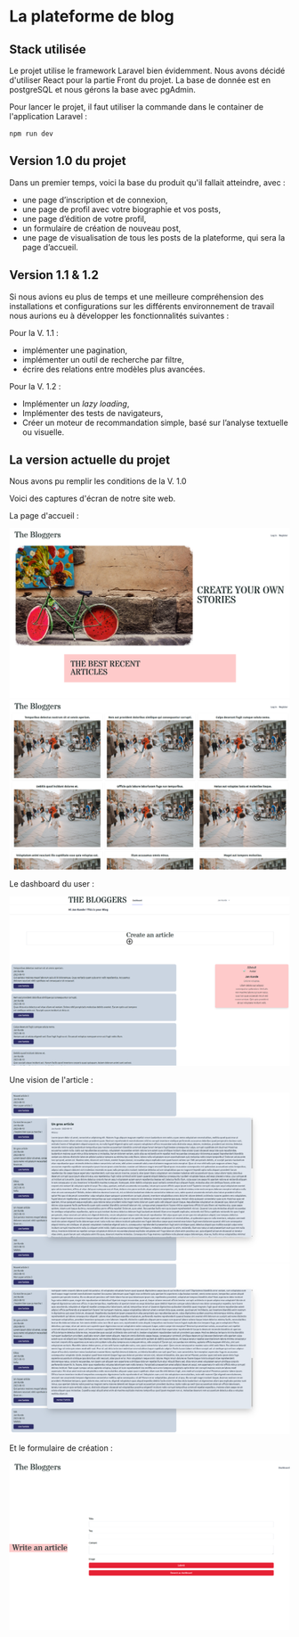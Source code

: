 # La plateforme de blog

## Stack utilisée

Le projet utilise le framework Laravel bien évidemment. Nous avons décidé d'utiliser React pour la partie Front du projet. La base de donnée est en postgreSQL et nous gérons la base avec pgAdmin. 

Pour lancer le projet, il faut utiliser la commande dans le container de l'application Laravel :

``` 
npm run dev 
```

## Version 1.0 du projet

Dans un premier temps, voici la base du produit qu'il fallait atteindre, avec :

- une page d’inscription et de connexion,
- une page de profil avec votre biographie et vos posts,
- une page d’édition de votre profil,
- un formulaire de création de nouveau post,
- une page de visualisation de tous les posts de la plateforme, qui sera la page d’accueil.

## Version 1.1 & 1.2

Si nous avions eu plus de temps et une meilleure compréhension des installations et configurations sur les différents environnement de travail nous aurions eu à développer les fonctionnalités suivantes :

Pour la V. 1.1 :

- implémenter une pagination,
- implémenter un outil de recherche par filtre,
- écrire des relations entre modèles plus avancées.

Pour la V. 1.2 :

- Implémenter un *lazy loading*,
- Implémenter des tests de navigateurs,
- Créer un moteur de recommandation simple, basé sur l’analyse textuelle ou visuelle.

## La version actuelle du projet

Nous avons pu remplir les conditions de la V. 1.0

Voici des captures d'écran de notre site web.

La page d'accueil :

![App Screenshot Page d'accueil](images/Home_microblog.png)
![App Screenshot Page d'accueil](images/Home2_microblog.png)

Le dashboard du user :

![App Screenshot Dashboard](images/Dashboard_microblog.png)

Une vision de l'article :

![App Screenshot Modal article](images/Modal_microblog.png)
![App Screenshot Page d'accueil](images/Modal2_microblog.png)

Et le formulaire de création :

![App Screenshot Page d'accueil](images/Create_microblog.png)
